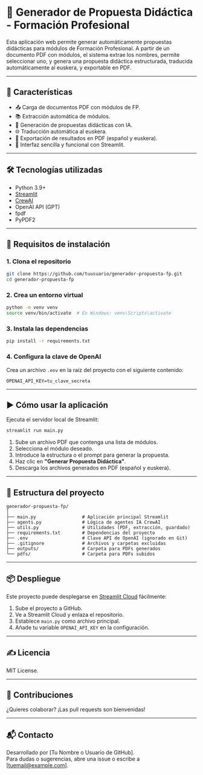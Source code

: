 # 📘 Generador de Propuesta Didáctica - Formación Profesional

Esta aplicación web permite generar automáticamente propuestas didácticas para módulos de Formación Profesional. A partir de un documento PDF con módulos, el sistema extrae los nombres, permite seleccionar uno, y genera una propuesta didáctica estructurada, traducida automáticamente al euskera, y exportable en PDF.

---

## 🚀 Características

- 📤 Carga de documentos PDF con módulos de FP.
- 📚 Extracción automática de módulos.
- 🧠 Generación de propuestas didácticas con IA.
- 🌐 Traducción automática al euskera.
- 📄 Exportación de resultados en PDF (español y euskera).
- 🧱 Interfaz sencilla y funcional con Streamlit.

---

## 🛠️ Tecnologías utilizadas

- Python 3.9+
- [Streamlit](https://streamlit.io)
- [CrewAI](https://docs.crewai.com/)
- OpenAI API (GPT)
- fpdf
- PyPDF2

---

## 🔧 Requisitos de instalación

### 1. Clona el repositorio

```bash
git clone https://github.com/tuusuario/generador-propuesta-fp.git
cd generador-propuesta-fp
```

### 2. Crea un entorno virtual

```bash
python -m venv venv
source venv/bin/activate  # En Windows: venv\Scripts\activate
```

### 3. Instala las dependencias

```bash
pip install -r requirements.txt
```

### 4. Configura la clave de OpenAI

Crea un archivo `.env` en la raíz del proyecto con el siguiente contenido:

```env
OPENAI_API_KEY=tu_clave_secreta
```

---

## ▶️ Cómo usar la aplicación

Ejecuta el servidor local de Streamlit:

```bash
streamlit run main.py
```

1. Sube un archivo PDF que contenga una lista de módulos.
2. Selecciona el módulo deseado.
3. Introduce la estructura o el prompt para generar la propuesta.
4. Haz clic en **"Generar Propuesta Didáctica"**.
5. Descarga los archivos generados en PDF (español y euskera).

---

## 📁 Estructura del proyecto

```
generador-propuesta-fp/
│
├── main.py                 # Aplicación principal Streamlit
├── agents.py               # Lógica de agentes IA CrewAI
├── utils.py                # Utilidades (PDF, extracción, guardado)
├── requirements.txt        # Dependencias del proyecto
├── .env                    # Clave API de OpenAI (ignorado en Git)
├── .gitignore              # Archivos y carpetas excluidas
├── outputs/                # Carpeta para PDFs generados
└── pdfs/                   # Carpeta para PDFs subidos
```

---

## 📦 Despliegue

Este proyecto puede desplegarse en [Streamlit Cloud](https://streamlit.io/cloud) fácilmente:

1. Sube el proyecto a GitHub.
2. Ve a Streamlit Cloud y enlaza el repositorio.
3. Establece `main.py` como archivo principal.
4. Añade tu variable `OPENAI_API_KEY` en la configuración.

---

## ✍️ Licencia

MIT License.

---

## 🤝 Contribuciones

¿Quieres colaborar? ¡Las pull requests son bienvenidas!

---

## 📬 Contacto

Desarrollado por [Tu Nombre o Usuario de GitHub].  
Para dudas o sugerencias, abre una issue o escribe a [tuemail@example.com].
